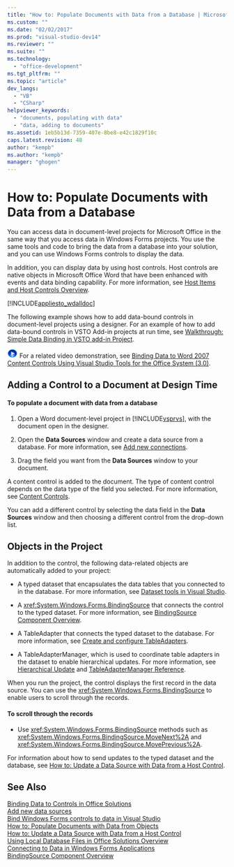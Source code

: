 ```yaml
---
title: "How to: Populate Documents with Data from a Database | Microsoft Docs"
ms.custom: ""
ms.date: "02/02/2017"
ms.prod: "visual-studio-dev14"
ms.reviewer: ""
ms.suite: ""
ms.technology: 
  - "office-development"
ms.tgt_pltfrm: ""
ms.topic: "article"
dev_langs: 
  - "VB"
  - "CSharp"
helpviewer_keywords: 
  - "documents, populating with data"
  - "data, adding to documents"
ms.assetid: 1eb5b13d-7359-407e-8be8-e42c1829f10c
caps.latest.revision: 48
author: "kempb"
ms.author: "kempb"
manager: "ghogen"
---
```

# How to: Populate Documents with Data from a Database
  You can access data in document-level projects for Microsoft Office in the same way that you access data in Windows Forms projects. You use the same tools and code to bring the data from a database into your solution, and you can use Windows Forms controls to display the data.  
  
 In addition, you can display data by using host controls. Host controls are native objects in Microsoft Office Word that have been enhanced with events and data binding capability. For more information, see [Host Items and Host Controls Overview](../vsto/host-items-and-host-controls-overview.md).  
  
 [!INCLUDE[appliesto_wdalldoc](../vsto/includes/appliesto-wdalldoc-md.md)]  
  
 The following example shows how to add data-bound controls in document-level projects using a designer. For an example of how to add data-bound controls in VSTO Add-in projects at run time, see [Walkthrough: Simple Data Binding in VSTO add-in Project](../vsto/walkthrough-simple-data-binding-in-vsto-add-in-project.md).  
  
 ![link to video](../vsto/media/playvideo.gif "link to video") For a related video demonstration, see [Binding Data to Word 2007 Content Controls Using Visual Studio Tools for the Office System (3.0)](http://go.microsoft.com/fwlink/?LinkId=136785).  
  
## Adding a Control to a Document at Design Time  
  
#### To populate a document with data from a database  
  
1.  Open a Word document-level project in [!INCLUDE[vsprvs](../sharepoint/includes/vsprvs-md.md)], with the document open in the designer.  
  
2.  Open the **Data Sources** window and create a data source from a database. For more information, see [Add new connections](../data-tools/add-new-connections.md).  
  
3.  Drag the field you want from the **Data Sources** window to your document.  
  
 A content control is added to the document. The type of content control depends on the data type of the field you selected. For more information, see [Content Controls](../vsto/content-controls.md).  
  
 You can add a different control by selecting the data field in the **Data Sources** window and then choosing a different control from the drop-down list.  
  
## Objects in the Project  
 In addition to the control, the following data-related objects are automatically added to your project:  
  
-   A typed dataset that encapsulates the data tables that you connected to in the database. For more information, see [Dataset tools in Visual Studio](/visualstudio/data-tools/dataset-tools-in-visual-studio).  
  
-   A <xref:System.Windows.Forms.BindingSource> that connects the control to the typed dataset. For more information, see [BindingSource Component Overview](/dotnet/framework/winforms/controls/bindingsource-component-overview).  
  
-   A TableAdapter that connects the typed dataset to the database. For more information, see [Create and configure TableAdapters](../data-tools/create-and-configure-tableadapters.md).  
  
-   A TableAdapterManager, which is used to coordinate table adapters in the dataset to enable hierarchical updates. For more information, see [Hierarchical Update](../data-tools/hierarchical-update.md) and [TableAdapterManager Reference](../data-tools/fill-datasets-by-using-tableadapters.md#tableadaptermanager-reference).  
  
 When you run the project, the control displays the first record in the data source. You can use the <xref:System.Windows.Forms.BindingSource> to enable users to scroll through the records.  
  
#### To scroll through the records  
  
-   Use <xref:System.Windows.Forms.BindingSource> methods such as <xref:System.Windows.Forms.BindingSource.MoveNext%2A> and <xref:System.Windows.Forms.BindingSource.MovePrevious%2A>.  
  
 For information about how to send updates to the typed dataset and the database, see [How to: Update a Data Source with Data from a Host Control](../vsto/how-to-update-a-data-source-with-data-from-a-host-control.md).  
  
## See Also  
 [Binding Data to Controls in Office Solutions](../vsto/binding-data-to-controls-in-office-solutions.md)   
 [Add new data sources](/visualstudio/data-tools/add-new-data-sources)   
 [Bind Windows Forms controls to data in Visual Studio](../data-tools/bind-windows-forms-controls-to-data-in-visual-studio.md)   
 [How to: Populate Documents with Data from Objects](../vsto/how-to-populate-documents-with-data-from-objects.md)   
 [How to: Update a Data Source with Data from a Host Control](../vsto/how-to-update-a-data-source-with-data-from-a-host-control.md)   
 [Using Local Database Files in Office Solutions Overview](../vsto/using-local-database-files-in-office-solutions-overview.md)   
 [Connecting to Data in Windows Forms Applications](/visualstudio/data-tools/connecting-to-data-in-windows-forms-applications)   
 [BindingSource Component Overview](/dotnet/framework/winforms/controls/bindingsource-component-overview)  
  
  